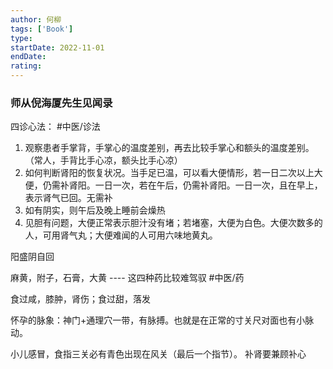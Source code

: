 ```yaml
---
author: 何柳
tags: ['Book']
type: 
startDate: 2022-11-01
endDate:
rating: 
---
```


### 师从倪海厦先生见闻录

四诊心法： #中医/诊法  
1. 观察患者手掌背，手掌心的温度差别，再去比较手掌心和额头的温度差别。（常人，手背比手心凉，额头比手心凉）
2. 如何判断肾阳的恢复状况。当手足已温，可以看大便情形，若一日二次以上大便，仍需补肾阳。一日一次，若在午后，仍需补肾阳。一日一次，且在早上，表示肾气已回。无需补
3. 如有阴实，则午后及晚上睡前会燥热
4. 见胆有问题，大便正常表示胆汁没有堵；若堵塞，大便为白色。大便次数多的人，可用肾气丸；大便难闻的人可用六味地黄丸。

阳盛阴自回


麻黄，附子，石膏，大黄 ---- 这四种药比较难驾驭 #中医/药


食过咸，膝肿，肾伤；食过甜，落发


怀孕的脉象：神门+通理穴一带，有脉搏。也就是在正常的寸关尺对面也有小脉动。

小儿感冒，食指三关必有青色出现在风关（最后一个指节）。
补肾要兼顾补心


















